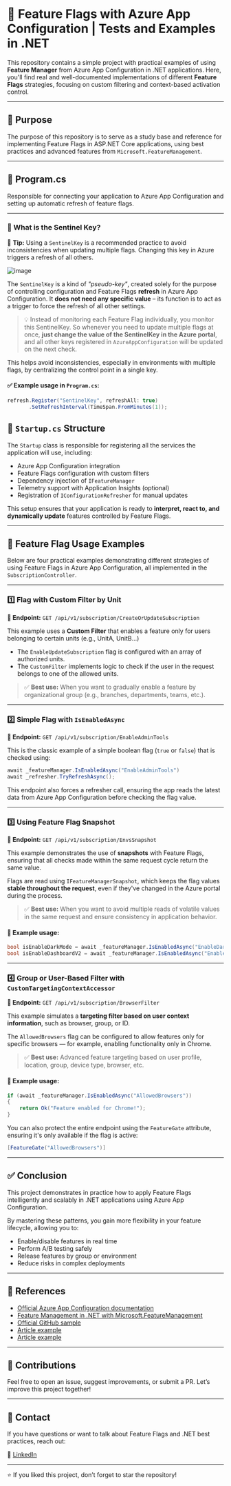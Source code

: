# 🔁 Feature Flags with Azure App Configuration | Tests and Examples in .NET

This repository contains a simple project with practical examples of using **Feature Manager** from Azure App Configuration in .NET applications. Here, you'll find real and well-documented implementations of different **Feature Flags** strategies, focusing on custom filtering and context-based activation control.

---

## 🚀 Purpose

The purpose of this repository is to serve as a study base and reference for implementing Feature Flags in ASP.NET Core applications, using best practices and advanced features from `Microsoft.FeatureManagement`.

---

## 🧱 Program.cs

Responsible for connecting your application to Azure App Configuration and setting up automatic refresh of feature flags.

---

### 🔄 What is the Sentinel Key?

🧠 **Tip:** Using a `SentinelKey` is a recommended practice to avoid inconsistencies when updating multiple flags. Changing this key in Azure triggers a refresh of all others.

![image](https://github.com/user-attachments/assets/f2782c21-f413-4e78-b03a-4636b769ab68)

The `SentinelKey` is a kind of *"pseudo-key"*, created solely for the purpose of controlling configuration and Feature Flags **refresh** in Azure App Configuration. It **does not need any specific value** – its function is to act as a trigger to force the refresh of all other settings.

> 💡 Instead of monitoring each Feature Flag individually, you monitor this SentinelKey. So whenever you need to update multiple flags at once, **just change the value of the SentinelKey in the Azure portal**, and all other keys registered in `AzureAppConfiguration` will be updated on the next check.

This helps avoid inconsistencies, especially in environments with multiple flags, by centralizing the control point in a single key.

#### ✅ Example usage in `Program.cs`:

```csharp
refresh.Register("SentinelKey", refreshAll: true)
       .SetRefreshInterval(TimeSpan.FromMinutes(1));
```

## 🧩 `Startup.cs` Structure

The `Startup` class is responsible for registering all the services the application will use, including:

- Azure App Configuration integration  
- Feature Flags configuration with custom filters  
- Dependency injection of `IFeatureManager`  
- Telemetry support with Application Insights (optional)  
- Registration of `IConfigurationRefresher` for manual updates  

This setup ensures that your application is ready to **interpret, react to, and dynamically update** features controlled by Feature Flags.

---

## 🧪 Feature Flag Usage Examples

Below are four practical examples demonstrating different strategies of using Feature Flags in Azure App Configuration, all implemented in the `SubscriptionController`.

---

### 1️⃣ Flag with Custom Filter by Unit

**🔗 Endpoint:** `GET /api/v1/subscription/CreateOrUpdateSubscription`

This example uses a **Custom Filter** that enables a feature only for users belonging to certain units (e.g., UnitA, UnitB...)

- The `EnableUpdateSubscription` flag is configured with an array of authorized units.
- The `CustomFilter` implements logic to check if the user in the request belongs to one of the allowed units.

> ✅ **Best use:** When you want to gradually enable a feature by organizational group (e.g., branches, departments, teams, etc.).

---

### 2️⃣ Simple Flag with `IsEnabledAsync`

**🔗 Endpoint:** `GET /api/v1/subscription/EnableAdminTools`

This is the classic example of a simple boolean flag (`true` or `false`) that is checked using:

```csharp
await _featureManager.IsEnabledAsync("EnableAdminTools")
await _refresher.TryRefreshAsync();
```

This endpoint also forces a refresher call, ensuring the app reads the latest data from Azure App Configuration before checking the flag value.

---

### 3️⃣ Using Feature Flag Snapshot

**🔗 Endpoint:** `GET /api/v1/subscription/EnvsSnapshot`

This example demonstrates the use of **snapshots** with Feature Flags, ensuring that all checks made within the same request cycle return the same value.

Flags are read using `IFeatureManagerSnapshot`, which keeps the flag values **stable throughout the request**, even if they've changed in the Azure portal during the process.

> ✅ **Best use:** When you want to avoid multiple reads of volatile values in the same request and ensure consistency in application behavior.

#### 🧪 Example usage:

```csharp
bool isEnableDarkMode = await _featureManager.IsEnabledAsync("EnableDarkMode");
bool isEnableDashboardV2 = await _featureManager.IsEnabledAsync("EnableDashboardV2");
```

---

### 4️⃣ Group or User-Based Filter with `CustomTargetingContextAccessor`

**🔗 Endpoint:** `GET /api/v1/subscription/BrowserFilter`

This example simulates a **targeting filter based on user context information**, such as browser, group, or ID.

The `AllowedBrowsers` flag can be configured to allow features only for specific browsers — for example, enabling functionality only in Chrome.

> ✅ **Best use:** Advanced feature targeting based on user profile, location, group, device type, browser, etc.

#### 🧪 Example usage:

```csharp
if (await _featureManager.IsEnabledAsync("AllowedBrowsers"))
{
    return Ok("Feature enabled for Chrome!");
}
```

You can also protect the entire endpoint using the `FeatureGate` attribute, ensuring it's only available if the flag is active:

```csharp
[FeatureGate("AllowedBrowsers")]
```

---

## ✅ Conclusion

This project demonstrates in practice how to apply Feature Flags intelligently and scalably in .NET applications using Azure App Configuration.

By mastering these patterns, you gain more flexibility in your feature lifecycle, allowing you to:

- Enable/disable features in real time
- Perform A/B testing safely
- Release features by group or environment
- Reduce risks in complex deployments

---

## 🧠 References

- [Official Azure App Configuration documentation](https://learn.microsoft.com/azure/azure-app-configuration/)
- [Feature Management in .NET with Microsoft.FeatureManagement](https://learn.microsoft.com/azure/azure-app-configuration/quickstart-feature-flag-aspnet-core)
- [Official GitHub sample](https://github.com/Azure/AppConfiguration)
- [Article example](https://www.daveabrock.com/2020/06/07/custom-filters-in-core-flags/)
- [Article example](https://github.com/microsoft/FeatureManagement-Dotnet/blob/main/examples/TargetingConsoleApp/Program.cs)

---

## 🙌 Contributions

Feel free to open an issue, suggest improvements, or submit a PR. Let’s improve this project together!

---

## 💬 Contact

If you have questions or want to talk about Feature Flags and .NET best practices, reach out:

📱 [LinkedIn](https://www.linkedin.com/in/gabriel-ribeiro96/)

---

⭐ If you liked this project, don’t forget to star the repository!
